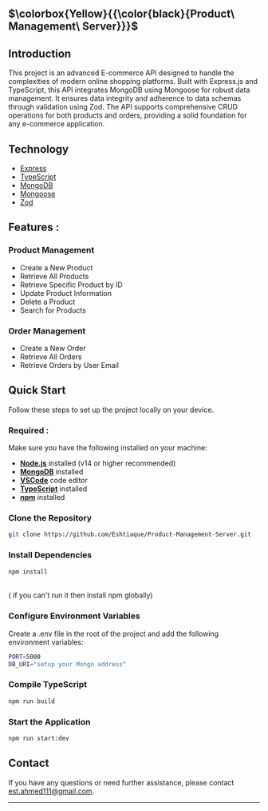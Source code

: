 ## $\colorbox{Yellow}{{\color{black}{Product\ Management\ Server}}}$



##  Introduction

This project is an advanced E-commerce API designed to handle the complexities of modern online shopping platforms. Built with Express.js and TypeScript, this API integrates MongoDB using Mongoose for robust data management. It ensures data integrity and adherence to data schemas through validation using Zod. The API supports comprehensive CRUD operations for both products and orders, providing a solid foundation for any e-commerce application.

##  Technology

- [Express](https://expressjs.com/)
- [TypeScript](https://www.typescriptlang.org/)
- [MongoDB](https://www.mongodb.com/)
- [Mongoose](https://mongoosejs.com/)
- [Zod](https://zod.dev/)

##  Features :

###  Product Management

-  Create a New Product
-  Retrieve All Products
-  Retrieve Specific Product by ID
-  Update Product Information
-  Delete a Product
-  Search for Products

###  Order Management

- Create a New Order
- Retrieve All Orders
- Retrieve Orders by User Email

##  Quick Start


Follow these steps to set up the project locally on your device.

### Required :

Make sure you have the following installed on your machine:

- [**Node.js**](https://nodejs.org/en) installed (v14 or higher recommended)
- [**MongoDB**](https://www.mongodb.com/) installed 
- [**VSCode**](https://code.visualstudio.com/)  code editor  
- [**TypeScript**](https://www.typescriptlang.org/) installed
- [**npm**](https://www.npmjs.com/) installed

###  Clone the Repository

```bash
git clone https://github.com/Eshtiaque/Product-Management-Server.git
```
###  Install Dependencies
```bash
npm install  
```
 <br/> (  if you can't run it then install npm globally)

###  Configure Environment Variables

Create a .env file in the root of the project and add the following environment variables:

```bash
PORT=5000 
DB_URI="setup your Mongo address"
```
###  Compile TypeScript
```bash
npm run build
```
###  Start the Application
```bash
npm run start:dev
```

##  Contact

If you have any questions or need further assistance, please contact est.ahmed111@gmail.com.


---